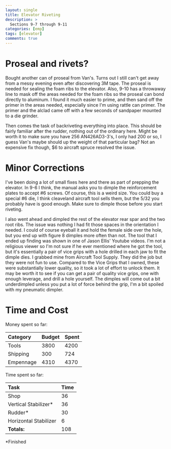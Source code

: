 ```yaml
---
layout: single
title: Elevator Riveting
description: >
  Sections 9-7 through 9-11
categories: [emp]
tags: [elevator]
comments: true
---
```

# Proseal and rivets?
Bought another can of proseal from Van's. Turns out I still can't get away from a messy evening even after discovering 3M tape. The proseal is needed for sealing the foam ribs to the elevator. Also, 9-10 has a throwaway line to mask off the areas needed for the foam ribs so the proseal can bond directly to aluminum. I found it much easier to prime, and then sand off the primer in the areas needed, especially since I'm using rattle can primer. The primer and the alclad came off with a few seconds of sandpaper mounted to a die grinder.

Then comes the task of backriveting everything into place. This should be fairly familiar after the rudder, nothing out of the ordinary here. Might be worth it to make sure you have 256 AN426AD3-3's, I only had 200 or so, I guess Van's maybe should up the weight of that particular bag? Not an expensive fix though, $6 to aircraft spruce resolved the issue.

# Minor Corrections
I've been doing a lot of small fixes here and there as part of prepping the elevator. In 9-6 I think, the manual asks you to dimple the reinforcement plates to accept #6 screws. Of course, this is a weird size. You could buy a special #6 die, I think cleaveland aircraft tool sells them, but the 5/32 you probably have is good enough. Make sure to dimple those before you start riveting.

I also went ahead and dimpled the rest of the elevator rear spar and the two root ribs. The issue was nothing I had fit those spaces in the orientation I needed. I could of course eyeball it and hold the female side over the hole, but you end up with figure 8 dimples more often than not. The tool that I ended up finding was shown in one of Jason Ellis' Youtube videos. I'm not a religious viewer so I'm not sure if he ever mentioned where he got the tool, but it's essentially a pair of vice grips with a hole drilled in each jaw to fit the dimple dies. I grabbed mine from Aircraft Tool Supply. They did the job but they were not fun to use. Compared to the Vice Grips that I owned, these were substantially lower quality, so it took a lot of effort to unlock them. It may be worth it to see if you can get a pair of quality vice grips, one with enough leverage, and drill a hole yourself. The dimples will come out a bit underdimpled unless you put a lot of force behind the grip, I'm a bit spoiled with my pneumatic dimpler.
# Time and Cost


Money spent so far:

| Category     | Budget            | Spent |
|:-------------|:------------------|:------|
| Tools        | 3800              | 4200  |
| Shipping     | 300               | 724   |
| Empennage    | 4310              | 4370  |

Time spent so far:

| Task                | Time              |
|:--------------------|:------------------|
| Shop                | 36                |
| Vertical Stabilizer*| 36                |
| Rudder*              | 30                |
| Horizontal Stabilizer| 6                |
|**Totals:**          | 108               |

*Finished
